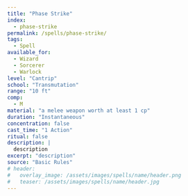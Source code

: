 ```yaml
---
title: "Phase Strike"
index:
  - phase-strike
permalink: /spells/phase-strike/
tags:
  - Spell
available_for:
  - Wizard
  - Sorcerer
  - Warlock
level: "Cantrip"
school: "Transmutation"
range: "10 ft"
comp:
  - M
material: "a melee weapon worth at least 1 cp"
duration: "Instantaneous"
concentration: false
cast_time: "1 Action"
ritual: false
description: |
  description
excerpt: "description"
source: "Basic Rules"
# header:
#   overlay_image: /assets/images/spells/name/header.png
#   teaser: /assets/images/spells/name/header.jpg
---
```

